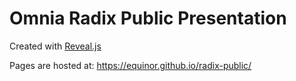 # Omnia Radix Public Presentation

Created with [Reveal.js](https://revealjs.com/)

Pages are hosted at: https://equinor.github.io/radix-public/
